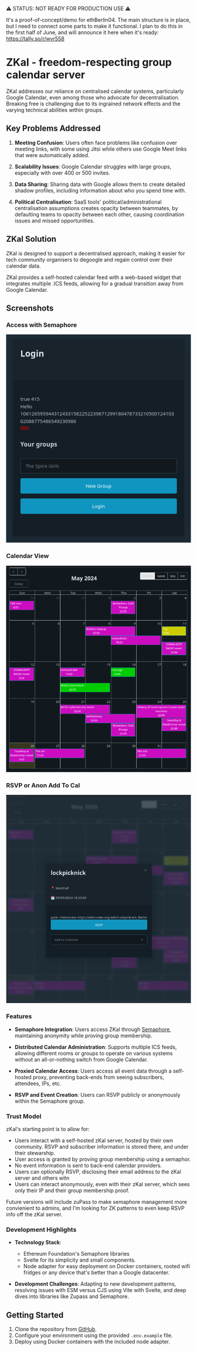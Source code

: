 ⚠️ STATUS: NOT READY FOR PRODUCTION USE ⚠️

It's a proof-of-concept/demo for ethBerlin04. The main structure is in place, but I need to connect some parts to make it functional. I plan to do this in the first half of June, and will announce it here when it's ready:  https://tally.so/r/wvr558

# ZKal - freedom-respecting group calendar server

ZKal addresses our reliance on centralised calendar systems, particularly Google Calendar, even among those who advocate for decentralisation. Breaking free is challenging due to its ingrained network effects and the varying technical abilities within groups.

## Key Problems Addressed

1. **Meeting Confusion**: Users often face problems like confusion over meeting links, with some using Jitsi while others use Google Meet links that were automatically added.
   
2. **Scalability Issues**: Google Calendar struggles with large groups, especially with over 400 or 500 invites.
   
3. **Data Sharing**: Sharing data with Google allows them to create detailed shadow profiles, including information about who you spend time with.
   
4. **Political Centralisation**: SaaS tools' political/administrational centralisation assumptions creates opacity between teammates, by defaulting teams to opacity between each other, causing coordination issues and missed opportunities.

## ZKal Solution
ZKal is designed to support a decentralised approach, making it easier for tech community organisers to degoogle and regain control over their calendar data.

ZKal provides a self-hosted calendar feed with a web-based widget that integrates multiple .ICS feeds, allowing for a gradual transition away from Google Calendar.

## Screenshots

### Access with Semaphore
![Access with Semaphore](screenshots/access-with-semaphore.png)

### Calendar View
![Calendar View](screenshots/calendar-screenshot.png)

### RSVP or Anon Add To Cal
![RSVP or Add Event](screenshots/rsvp-or-add-screenshot.png)

### Features

- **Semaphore Integration**: Users access ZKal through [Semaphore](https://semaphore.pse.dev/), maintaining anonymity while proving group membership.

- **Distributed Calendar Administration**: Supports multiple ICS feeds, allowing different rooms or groups to operate on various systems without an all-or-nothing switch from Google Calendar.

- **Proxied Calendar Access**: Users access all event data through a self-hosted proxy, preventing back-ends from seeing subscribers, attendees, IPs, etc. 
  
- **RSVP and Event Creation**: Users can RSVP publicly or anonymously within the Semaphore group.
  
### Trust Model

zKal's starting point is to allow for:
- Users interact with a self-hosted zKal server, hosted by their own community. RSVP and subscriber information is stored there, and under their stewarship.
- User access is granted by proving group membership using a semaphor.
- No event information is sent to back-end calendar providers.  
- Users can optionally RSVP, disclosing their email address to the zKal server and others witn
- Users can interact anonymously, even with their zKal server, which sees only their IP and their group membership proof.

Future versions will include zuPass to make semaphore management more convienient to admins, and I'm looking for ZK patterns to even keep RSVP info off the zKal server.

### Development Highlights

- **Technology Stack**:
  - Ethereum Foundation's Semaphore libraries
  - Svelte for its simplicity and small components.
  - Node adapter for easy deployment on Docker containers, rooted wifi fridges or any device that's better than a Google datacenter.

  
- **Development Challenges**: Adapting to new development patterns, resolving issues with ESM versus CJS using Vite with Svelte, and deep dives into libraries like Zupass and Semaphore.



## Getting Started

1. Clone the repository from [GitHub](https://github.com/voboda/zKal).
2. Configure your environment using the provided `.env.example` file.
3. Deploy using Docker containers with the included node adapter.

